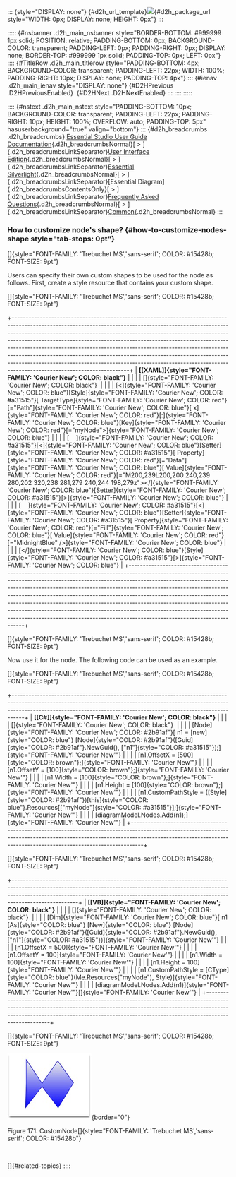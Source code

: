 ::: {style="DISPLAY: none"}
[](ms-xhelp:///?Id=d2h_url_template){#d2h_url_template}![](!package_url!){#d2h_package_url style="WIDTH: 0px; DISPLAY: none; HEIGHT: 0px"}
:::

::::: {#nsbanner .d2h_main_nsbanner style="BORDER-BOTTOM: #999999 1px solid; POSITION: relative; PADDING-BOTTOM: 0px; BACKGROUND-COLOR: transparent; PADDING-LEFT: 0px; PADDING-RIGHT: 0px; DISPLAY: none; BORDER-TOP: #999999 1px solid; PADDING-TOP: 0px; LEFT: 0px"}
:::: {#TitleRow .d2h_main_titlerow style="PADDING-BOTTOM: 4px; BACKGROUND-COLOR: transparent; PADDING-LEFT: 22px; WIDTH: 100%; PADDING-RIGHT: 10px; DISPLAY: none; PADDING-TOP: 4px"}
::: {#ienav .d2h_main_ienav style="DISPLAY: none"}
[](ms-xhelp:///?Id=ebb2fbf5-815e-4753-b8b0-350476f56b25){#D2HPrevious .D2HPreviousEnabled}  [](ms-xhelp:///?Id=3116a072-1198-43a2-b745-0b208e374ffa){#D2HNext .D2HNextEnabled}
:::
::::
:::::

:::: {#nstext .d2h_main_nstext style="PADDING-BOTTOM: 10px; BACKGROUND-COLOR: transparent; PADDING-LEFT: 22px; PADDING-RIGHT: 10px; HEIGHT: 100%; OVERFLOW: auto; PADDING-TOP: 5px" hasuserbackground="true" valign="bottom"}
::: {#d2h_breadcrumbs .d2h_breadcrumbs}
[Essential Studio User Guide Documentation](ms-xhelp:///?Id=12457748-09e3-4d74-a240-8e049cedf030){.d2h_breadcrumbsNormal}[ \> ]{.d2h_breadcrumbsLinkSeparator}[User Interface Edition](ms-xhelp:///?Id=c29296b7-531c-413b-a0ec-488ca1f7f669){.d2h_breadcrumbsNormal}[ \> ]{.d2h_breadcrumbsLinkSeparator}[Essential Silverlight](ms-xhelp:///?Id=66221bd1-ba2e-43c2-94a7-618f50e01d24){.d2h_breadcrumbsNormal}[ \> ]{.d2h_breadcrumbsLinkSeparator}[Essential Diagram]{.d2h_breadcrumbsContentsOnly}[ \> ]{.d2h_breadcrumbsLinkSeparator}[Frequently Asked Questions](ms-xhelp:///?Id=500c0c56-057a-4072-a17a-ec532fadd140){.d2h_breadcrumbsNormal}[ \> ]{.d2h_breadcrumbsLinkSeparator}[Common](ms-xhelp:///?Id=fe5286e7-9f07-4837-a796-3dff0858d847){.d2h_breadcrumbsNormal}
:::

### How to customize node's shape? {#how-to-customize-nodes-shape style="tab-stops: 0pt"}

[]{style="FONT-FAMILY: 'Trebuchet MS','sans-serif'; COLOR: #15428b; FONT-SIZE: 9pt"} 

Users can specify their own custom shapes to be used for the node as follows. First, create a style resource that contains your custom shape.

[]{style="FONT-FAMILY: 'Trebuchet MS','sans-serif'; COLOR: #15428b; FONT-SIZE: 9pt"} 

+-----------------------------------------------------------------------------------------------------------------------------------------------------------------------------------------------------------------------------------------------------------------------------------------------------------------------------------------------------------------------------------------------------------------------------------------------------------------------------------------------------------------------------------------------------------------------------------------------------------+
| **[\[XAML\]]{style="FONT-FAMILY: 'Courier New'; COLOR: black"}**                                                                                                                                                                                                                                                                                                                                                                                                                                                                                                                                          |
|                                                                                                                                                                                                                                                                                                                                                                                                                                                                                                                                                                                                           |
| []{style="FONT-FAMILY: 'Courier New'; COLOR: black"}                                                                                                                                                                                                                                                                                                                                                                                                                                                                                                                                                      |
|                                                                                                                                                                                                                                                                                                                                                                                                                                                                                                                                                                                                           |
| [\<]{style="FONT-FAMILY: 'Courier New'; COLOR: blue"}[Style]{style="FONT-FAMILY: 'Courier New'; COLOR: #a31515"}[ TargetType]{style="FONT-FAMILY: 'Courier New'; COLOR: red"}[=\"Path\"]{style="FONT-FAMILY: 'Courier New'; COLOR: blue"}[ x]{style="FONT-FAMILY: 'Courier New'; COLOR: red"}[:]{style="FONT-FAMILY: 'Courier New'; COLOR: blue"}[Key]{style="FONT-FAMILY: 'Courier New'; COLOR: red"}[=\"myNode\"\>]{style="FONT-FAMILY: 'Courier New'; COLOR: blue"}                                                                                                                                    |
|                                                                                                                                                                                                                                                                                                                                                                                                                                                                                                                                                                                                           |
| [    ]{style="FONT-FAMILY: 'Courier New'; COLOR: #a31515"}[\<]{style="FONT-FAMILY: 'Courier New'; COLOR: blue"}[Setter]{style="FONT-FAMILY: 'Courier New'; COLOR: #a31515"}[ Property]{style="FONT-FAMILY: 'Courier New'; COLOR: red"}[=\"Data\"]{style="FONT-FAMILY: 'Courier New'; COLOR: blue"}[ Value]{style="FONT-FAMILY: 'Courier New'; COLOR: red"}[=\"M200,239L200,200 240,239 280,202 320,238 281,279 240,244 198,279z\"\>\</]{style="FONT-FAMILY: 'Courier New'; COLOR: blue"}[Setter]{style="FONT-FAMILY: 'Courier New'; COLOR: #a31515"}[\>]{style="FONT-FAMILY: 'Courier New'; COLOR: blue"} |
|                                                                                                                                                                                                                                                                                                                                                                                                                                                                                                                                                                                                           |
| [    ]{style="FONT-FAMILY: 'Courier New'; COLOR: #a31515"}[\<]{style="FONT-FAMILY: 'Courier New'; COLOR: blue"}[Setter]{style="FONT-FAMILY: 'Courier New'; COLOR: #a31515"}[ Property]{style="FONT-FAMILY: 'Courier New'; COLOR: red"}[=\"Fill\"]{style="FONT-FAMILY: 'Courier New'; COLOR: blue"}[ Value]{style="FONT-FAMILY: 'Courier New'; COLOR: red"}[=\"MidnightBlue\" /\>]{style="FONT-FAMILY: 'Courier New'; COLOR: blue"}                                                                                                                                                                        |
|                                                                                                                                                                                                                                                                                                                                                                                                                                                                                                                                                                                                           |
| [\</]{style="FONT-FAMILY: 'Courier New'; COLOR: blue"}[Style]{style="FONT-FAMILY: 'Courier New'; COLOR: #a31515"}[\>]{style="FONT-FAMILY: 'Courier New'; COLOR: blue"}                                                                                                                                                                                                                                                                                                                                                                                                                                    |
+-----------------------------------------------------------------------------------------------------------------------------------------------------------------------------------------------------------------------------------------------------------------------------------------------------------------------------------------------------------------------------------------------------------------------------------------------------------------------------------------------------------------------------------------------------------------------------------------------------------+

[]{style="FONT-FAMILY: 'Trebuchet MS','sans-serif'; COLOR: #15428b; FONT-SIZE: 9pt"} 

Now use it for the node. The following code can be used as an example.

[]{style="FONT-FAMILY: 'Trebuchet MS','sans-serif'; COLOR: #15428b; FONT-SIZE: 9pt"} 

+----------------------------------------------------------------------------------------------------------------------------------------------------------------------------------------------------------------------------------------------+
| **[\[C#\]]{style="FONT-FAMILY: 'Courier New'; COLOR: black"}**                                                                                                                                                                               |
|                                                                                                                                                                                                                                              |
| []{style="FONT-FAMILY: 'Courier New'; COLOR: black"}                                                                                                                                                                                         |
|                                                                                                                                                                                                                                              |
| [Node]{style="FONT-FAMILY: 'Courier New'; COLOR: #2b91af"}[ n1 = [new]{style="COLOR: blue"} [Node]{style="COLOR: #2b91af"}([Guid]{style="COLOR: #2b91af"}.NewGuid(), [\"n1\"]{style="COLOR: #a31515"});]{style="FONT-FAMILY: 'Courier New'"} |
|                                                                                                                                                                                                                                              |
| [n1.OffsetX = [500]{style="COLOR: brown"};]{style="FONT-FAMILY: 'Courier New'"}                                                                                                                                                              |
|                                                                                                                                                                                                                                              |
| [n1.OffsetY = [100]{style="COLOR: brown"};]{style="FONT-FAMILY: 'Courier New'"}                                                                                                                                                              |
|                                                                                                                                                                                                                                              |
| [n1.Width = [100]{style="COLOR: brown"};]{style="FONT-FAMILY: 'Courier New'"}                                                                                                                                                                |
|                                                                                                                                                                                                                                              |
| [n1.Height = [100]{style="COLOR: brown"};]{style="FONT-FAMILY: 'Courier New'"}                                                                                                                                                               |
|                                                                                                                                                                                                                                              |
| [n1.CustomPathStyle = ([Style]{style="COLOR: #2b91af"})[this]{style="COLOR: blue"}.Resources\[[\"myNode\"]{style="COLOR: #a31515"}\];]{style="FONT-FAMILY: 'Courier New'"}                                                                   |
|                                                                                                                                                                                                                                              |
| [diagramModel.Nodes.Add(n1);]{style="FONT-FAMILY: 'Courier New'"}                                                                                                                                                                            |
+----------------------------------------------------------------------------------------------------------------------------------------------------------------------------------------------------------------------------------------------+

[]{style="FONT-FAMILY: 'Trebuchet MS','sans-serif'; COLOR: #15428b; FONT-SIZE: 9pt"} 

+-----------------------------------------------------------------------------------------------------------------------------------------------------------------------------------------------------------------------------------------------------------------+
| **[\[VB\]]{style="FONT-FAMILY: 'Courier New'; COLOR: black"}**                                                                                                                                                                                                  |
|                                                                                                                                                                                                                                                                 |
| []{style="FONT-FAMILY: 'Courier New'; COLOR: black"}                                                                                                                                                                                                            |
|                                                                                                                                                                                                                                                                 |
| [Dim]{style="FONT-FAMILY: 'Courier New'; COLOR: blue"}[ n1 [As]{style="COLOR: blue"} [New]{style="COLOR: blue"} [Node]{style="COLOR: #2b91af"}([Guid]{style="COLOR: #2b91af"}.NewGuid(), [\"n1\"]{style="COLOR: #a31515"})]{style="FONT-FAMILY: 'Courier New'"} |
|                                                                                                                                                                                                                                                                 |
| [n1.OffsetX = 500]{style="FONT-FAMILY: 'Courier New'"}                                                                                                                                                                                                          |
|                                                                                                                                                                                                                                                                 |
| [n1.OffsetY = 100]{style="FONT-FAMILY: 'Courier New'"}                                                                                                                                                                                                          |
|                                                                                                                                                                                                                                                                 |
| [n1.Width = 100]{style="FONT-FAMILY: 'Courier New'"}                                                                                                                                                                                                            |
|                                                                                                                                                                                                                                                                 |
| [n1.Height = 100]{style="FONT-FAMILY: 'Courier New'"}                                                                                                                                                                                                           |
|                                                                                                                                                                                                                                                                 |
| [n1.CustomPathStyle = [CType]{style="COLOR: blue"}(Me.Resources(\"myNode\"), Style)]{style="FONT-FAMILY: 'Courier New'"}                                                                                                                                        |
|                                                                                                                                                                                                                                                                 |
| [diagramModel.Nodes.Add(n1)]{style="FONT-FAMILY: 'Courier New'"}[]{style="FONT-FAMILY: 'Courier New'"}                                                                                                                                                          |
+-----------------------------------------------------------------------------------------------------------------------------------------------------------------------------------------------------------------------------------------------------------------+

[]{style="FONT-FAMILY: 'Trebuchet MS','sans-serif'; COLOR: #15428b; FONT-SIZE: 9pt"} 

![](ImagesExt/image62_174.jpg){border="0"}

Figure 171: CustomNode[]{style="FONT-FAMILY: 'Trebuchet MS','sans-serif'; COLOR: #15428b"}

 

[]{#related-topics}
::::
